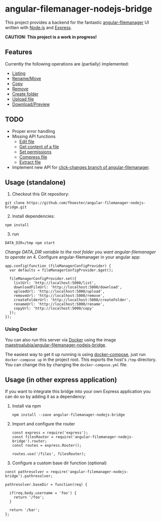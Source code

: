 # angular-filemanager-nodejs-bridge

This project provides a backend for the fantastic [angular-filemanager](https://github.com/joni2back/angular-filemanager/) UI written with [Node.js](https://nodejs.org/) and [Express](http://expressjs.com/).

**CAUTION: This project is a work in progress!**

## Features

Currently the following operations are (partially) implemented:

* [Listing](https://github.com/joni2back/angular-filemanager/blob/master/API.md#listing-url-filemanagerconfiglisturl-method-post)
* [Rename/Move](https://github.com/joni2back/angular-filemanager/blob/master/API.md#rename--move-url-filemanagerconfigrenameurl-method-post)
* [Copy](https://github.com/joni2back/angular-filemanager/blob/master/API.md#copy-url-filemanagerconfigcopyurl-method-post)
* [Remove](https://github.com/joni2back/angular-filemanager/blob/master/API.md#remove-url-filemanagerconfigremoveurl-method-post)
* [Create folder](https://github.com/joni2back/angular-filemanager/blob/master/API.md#create-folder-url-filemanagerconfigcreatefolderurl-method-post)
* [Upload file](https://github.com/joni2back/angular-filemanager/blob/master/API.md#upload-file-url-filemanagerconfiguploadurl-method-post-content-type-multipartform-data)
* [Download/Preview](https://github.com/joni2back/angular-filemanager/blob/master/API.md#download--preview-file-url-filemanagerconfigdownloadfileurl-method-get)

## TODO

* Proper error handling
* Missing API functions
  * [Edit file](https://github.com/joni2back/angular-filemanager/blob/master/API.md#edit-file-url-filemanagerconfigediturl-method-post)
  * [Get content of a file](https://github.com/joni2back/angular-filemanager/blob/master/API.md#get-content-of-a-file-url-filemanagerconfiggetcontenturl-method-post)
  * [Set permissions](https://github.com/joni2back/angular-filemanager/blob/master/API.md#set-permissions-url-filemanagerconfigpermissionsurl-method-post)
  * [Compress file](https://github.com/joni2back/angular-filemanager/blob/master/API.md#compress-file-url-filemanagerconfigcompressurl-method-post)
  * [Extract file](https://github.com/joni2back/angular-filemanager/blob/master/API.md#extract-file-url-filemanagerconfigextracturl-method-post)
* Implement new API for [click-changes branch of angular-filemanager](https://github.com/joni2back/angular-filemanager/tree/click-changes).

## Usage (standalone)

1. Checkout this Git repository:

  ```
  git clone https://github.com/fkoester/angular-filemanager-nodejs-bridge.git
  ```
2. Install dependencies:

  ```
  npm install
  ```
3. run

  ```
  DATA_DIR=/tmp npm start
  ```
  *Change DATA_DIR variable to the root folder you want angular-filemanager to operate on*
4. Configure angular-filemanager in your angular app:

  ```
  app.config(function (fileManagerConfigProvider) {
    var defaults = fileManagerConfigProvider.$get();

    fileManagerConfigProvider.set({
      listUrl: 'http://localhost:5000/list',
      downloadFileUrl: 'http://localhost:5000/download',
      uploadUrl: 'http://localhost:5000/upload',
      removeUrl: 'http://localhost:5000/remove',
      createFolderUrl: 'http://localhost:5000/createFolder',
      renameUrl: 'http://localhost:5000/rename',
      copyUrl: 'http://localhost:5000/copy'
    });
  });
  ```

### Using Docker
You can also run this server via [Docker](https://www.docker.com/) using the image [maestroalubia/angular-filemanager-nodejs-bridge](https://hub.docker.com/r/maestroalubia/angular-filemanager-nodejs-bridge/).

The easiest way to get it up running is using [docker-compose](https://docs.docker.com/compose/), just run `docker-compose up` in the project root. This exports the host's `/tmp` directory. You can change this by changing the `docker-compose.yml` file.

## Usage (in other express application)

If you want to integrate this bridge into your own Express application you can do so by adding it as a dependency:

1. Install via npm

   ```
   npm install --save angular-filemanager-nodejs-bridge
   ```

2. Import and configure the router

   ```
   const express = require('express');
   const filesRouter = require('angular-filemanager-nodejs-bridge').router;
   const routes = express.Router();

   routes.use('/files', filesRouter);
   ```
3. Configure a custom base dir function (optional)

  ```
  const pathresolver = require('angular-filemanager-nodejs-bridge').pathresolver;

  pathresolver.baseDir = function(req) {

    if(req.body.username = 'foo') {
      return '/foo';
    }

    return '/bar';
  };
  ```
